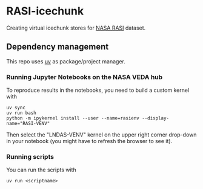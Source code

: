 # RASI-icechunk

Creating virtual icechunk stores for [NASA RASI](https://www.nasa.gov/rasi/) dataset.

## Dependency management

This repo uses [uv](https://docs.astral.sh/uv/) as package/project manager.


### Running Jupyter Notebooks on the NASA VEDA hub

To reproduce results in the notebooks, you need to build a custom kernel with

```
uv sync
uv run bash
python -m ipykernel install --user --name=rasienv --display-name="RASI-VENV"
```

Then select the "LNDAS-VENV" kernel on the upper right corner drop-down in your notebook (you might have to refresh the browser to see it).

### Running scripts

You can run the scripts with
```
uv run <scriptname>
```
